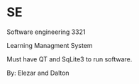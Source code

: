 # SE
Software engineering 3321

Learning Managment System

Must have QT and SqLite3 to run software.

By: Elezar and Dalton
